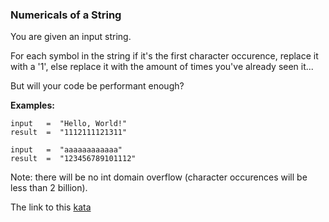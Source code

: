 ### Numericals of a String

You are given an input string.

For each symbol in the string if it's the first character occurence, replace it with a '1', else replace it with the amount of times you've already seen it...

But will your code be performant enough?

**Examples:**
```
input   =  "Hello, World!"
result  =  "1112111121311"

input   =  "aaaaaaaaaaaa"
result  =  "123456789101112"  
```
Note: there will be no int domain overflow (character occurences will be less than 2 billion).  

The link to this [kata](https://www.codewars.com/kata/numericals-of-a-string/java)
